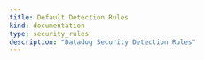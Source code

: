 ```yaml
---
title: Default Detection Rules
kind: documentation
type: security_rules
description: "Datadog Security Detection Rules"
---
```

